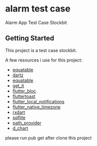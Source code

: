 # alarm test case

Alarm App Test Case Stockbit

## Getting Started

This project is a test case stockbit.

A few resources i use for this project:

- [equatable](https://pub.dev/packages/equatable)
- [dartz](https://pub.dev/packages/dartz)
- [equatable](https://pub.dev/packages/equatable)
- [get_it](https://pub.dev/packages/get_it)
- [flutter_bloc](https://pub.dev/packages/flutter_bloc)
- [fluttertoast](https://pub.dev/packages/fluttertoast)
- [flutter_local_notifications](https://pub.dev/packages/flutter_local_notifications)
- [flutter_native_timezone](https://pub.dev/packages/flutter_native_timezone)
- [rxdart](https://pub.dev/packages/rxdart)
- [sqflite](https://pub.dev/packages/sqflite)
- [path_provider](https://pub.dev/packages/path_provider)
- [d_chart](https://pub.dev/packages/d_chart)

please run pub get after clone this project